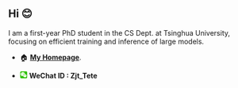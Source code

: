 ## Hi 😊

I am a first-year PhD student in the CS Dept. at Tsinghua University, focusing on efficient training and inference of large models. 

- 🏠 [**My Homepage**](https://jt-zhang.github.io/).

<!-- - 🚙 I enjoy self-driving and have traveled in [Chile, California, Qinghai, Yunnan, Ningxia, Inner Mongolia, Jiangsu, Hebei, Liaoning, Anhui, Shanxi, Zhejiang, Shanghai, and Beijing]. -->

- <img src="./assets/wechat_icon.png" alt="WeChat" title="WeChat" width="3%"> **WeChat ID : Zjt_Tete**

